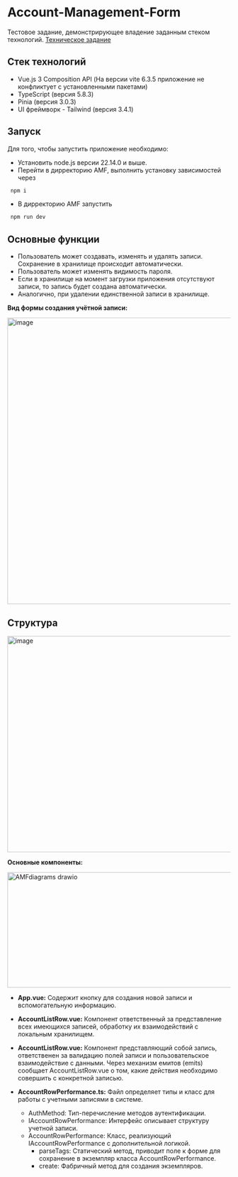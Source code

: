 # Account-Management-Form
Тестовое задание, демонстрирующее владение заданным стеком технологий. [Техническое задание](https://github.com/KrakishMusta/Account-Management-Form/blob/main/Docs/%D0%A2%D0%B5%D1%81%D1%82%D0%BE%D0%B2%D0%BE%D0%B5_%D0%B7%D0%B0%D0%B4%D0%B0%D0%BD%D0%B8%D0%B5_%D0%B4%D0%BB%D1%8F_Vue_Frontend_Developer.docx)

## **Стек технологий**
* Vue.js 3 Composition API (На версии vite 6.3.5 приложение не конфликтует с установленными пакетами)
* TypeScript (версия 5.8.3)
* Pinia (версия 3.0.3)
* UI фреймворк - Tailwind (версия 3.4.1)

## **Запуск**
Для того, чтобы запустить приложение необходимо:
*  Установить node.js версии 22.14.0 и выше.
*  Перейти в дирректорию AMF, выполнить установку зависимостей через
  ```bash
   npm i
  ```
*  В дирректорию AMF запустить
  ```bash
   npm run dev
  ```

## **Основные функции**
* Пользователь может создавать, изменять и удалять записи. Сохранение в хранилище происходит автоматически.
* Пользователь может изменять видимость пароля.
* Если в хранилище на момент загрузки приложения отсутствуют записи, то запись будет создана автоматически.
* Аналогично, при удалении единственной записи в хранилище.


**Вид формы создания учётной записи:**

<img width="1600" height="645" alt="image" src="https://github.com/user-attachments/assets/0bc0b10c-3547-409c-88fd-3e9622c29085" />


## **Cтруктура**

<img width="600" height="487" alt="image" src="https://github.com/user-attachments/assets/26ed3bff-4fa5-4276-96bf-71184b4366fa" />


**Основные компоненты:**

<img width="600" height="260" alt="AMFdiagrams drawio" src="https://github.com/user-attachments/assets/d2cc91bb-eba2-4551-964b-6f7dba7bb992" />


* **App.vue:**
Содержит кнопку для создания новой записи и вспомогательную информацию.

* **AccountListRow.vue:**
Компонент ответственный за представление всех имеющихся записей, обработку их взаимодействий с локальным хранилищем.

* **AccountListRow.vue:**
Компонент представляющий собой запись, ответственен за валидацию полей записи и пользовательское взаимодействие с данными.
Через механизм емитов (emits) сообщает AccountListRow.vue о том, какие действия необходимо совершить с конкретной записью.

* **AccountRowPerformance.ts:**
Файл определяет типы и класс для работы с учетными записями в системе.
  * AuthMethod: Тип-перечисление методов аутентификации.
  * IAccountRowPerformance: Интерфейс описывает структуру учетной записи.
  * AccountRowPerformance: Класс, реализующий IAccountRowPerformance с дополнительной логикой.
    * parseTags: Статический метод, приводит поле к форме для сохранение в экземпляр класса AccountRowPerformance.
    * create: Фабричный метод для создания экземпляров.
